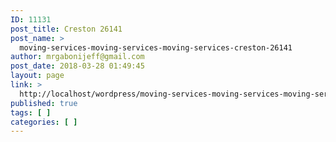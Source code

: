 ```yaml
---
ID: 11131
post_title: Creston 26141
post_name: >
  moving-services-moving-services-moving-services-creston-26141
author: mrgabonijeff@gmail.com
post_date: 2018-03-28 01:49:45
layout: page
link: >
  http://localhost/wordpress/moving-services-moving-services-moving-services-creston-26141/
published: true
tags: [ ]
categories: [ ]
---
```

